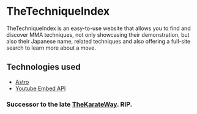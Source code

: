 # TheTechniqueIndex

TheTechniqueIndex is an easy-to-use website that allows you to find and discover MMA techniques, not only showcasing their demonstration, but also their Japanese name, related techniques and also offering a full-site search to learn more about a move.

## Technologies used

- [Astro](https://astro.build)
- [Youtube Embed API](https://developers.google.com/youtube/iframe_api_reference)

### Successor to the late [TheKarateWay](https://thekarateway.vercel.app). RIP.